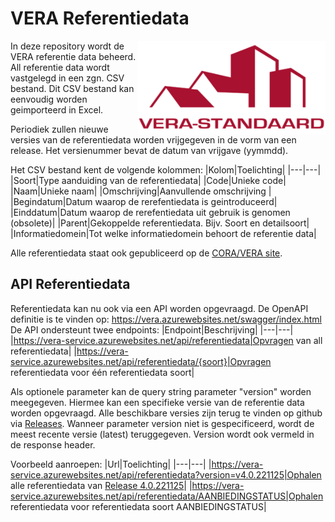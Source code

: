 # VERA Referentiedata
<img align="right" width="300" src="https://github.com/Aedes-datastandaarden/.github/blob/main/350px-Logo_Stichting_VERA.png">In deze repository wordt de VERA referentie data beheerd. All referentie data wordt vastgelegd in een zgn. CSV bestand.
Dit CSV bestand kan eenvoudig worden geimporteerd in Excel.

Periodiek zullen nieuwe versies van de referentiedata worden vrijgegeven in de vorm van een release. Het versienummer bevat de datum van vrijgave (yymmdd).

Het CSV bestand kent de volgende kolommen:
|Kolom|Toelichting|
|---|---|
|Soort|Type aanduiding van de referentiedata|
|Code|Unieke code|
|Naam|Unieke naam|
|Omschrijving|Aanvullende omschrijving |
|Begindatum|Datum waarop de rerefentiedata is geintroduceerd|
|Einddatum|Datum waarop de rerefentiedata uit gebruik is genomen (obsolete)|
|Parent|Gekoppelde referentiedata. Bijv. Soort en detailsoort|
|Informatiedomein|Tot welke informatiedomein behoort de referentie data|

Alle referentiedata staat ook gepubliceerd op de [CORA/VERA site](https://cora.wikixl.nl/index.php/VERA_Referentiedata).

## API Referentiedata
Referentiedata kan nu ook via een API worden opgevraagd. De OpenAPI definitie is te vinden op: https://vera.azurewebsites.net/swagger/index.html
De API ondersteunt twee endpoints:
|Endpoint|Beschrijving|
|---|---|
|https://vera-service.azurewebsites.net/api/referentiedata|Opvragen van all referentiedata|
|https://vera-service.azurewebsites.net/api/referentiedata/{soort}|Opvragen referentiedata voor één referentiedata soort|

Als optionele parameter kan de query string parameter "version" worden meegegeven. Hiermee kan een specifieke versie van de referentie data worden opgevraagd. Alle beschikbare versies zijn terug te vinden op github via [Releases](https://github.com/Aedes-datastandaarden/vera-referentiedata/releases). Wanneer parameter version niet is gespecificeerd, wordt de meest recente versie (latest) teruggegeven. Version wordt ook vermeld in de response header.

Voorbeeld aanroepen:
|Url|Toelichting|
|---|---|
|https://vera-service.azurewebsites.net/api/referentiedata?version=v4.0.221125|Ophalen alle referentiedata van [Release 4.0.221125](https://github.com/Aedes-datastandaarden/vera-referentiedata/releases/tag/v4.0.221125)|
|https://vera-service.azurewebsites.net/api/referentiedata/AANBIEDINGSTATUS|Ophalen referentiedata voor referentiedata soort AANBIEDINGSTATUS|

